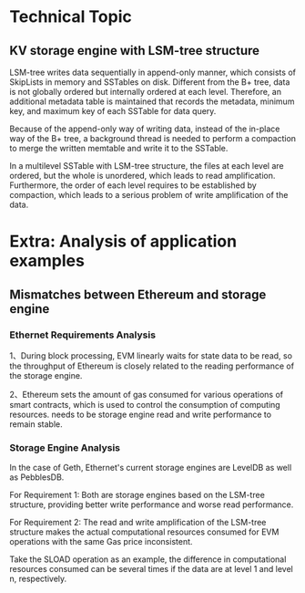 # Technical Topic

## KV storage engine with LSM-tree structure

LSM-tree writes data sequentially in append-only manner, which consists of SkipLists in memory and SSTables on disk. Different from the B+ tree, data is not globally ordered but internally ordered at each level. Therefore, an additional metadata table is maintained that records the metadata, minimum key, and maximum key of each SSTable for data query.

Because of the append-only way of writing data, instead of the in-place way of the B+ tree, a background thread is needed to perform a compaction to merge the written memtable and write it to the SSTable.

In a multilevel SSTable with LSM-tree structure, the files at each level are ordered, but the whole is unordered, which leads to read amplification.
Furthermore, the order of each level requires to be established by compaction, which leads to a serious problem of write amplification of the data.

# Extra: Analysis of application examples

## Mismatches between Ethereum and storage engine

### Ethernet Requirements Analysis

1、During block processing, EVM linearly waits for state data to be read, so the throughput of Ethereum is closely related to the reading performance of the storage engine.

2、Ethereum sets the amount of gas consumed for various operations of smart contracts, which is used to control the consumption of computing resources. needs to be storage engine read and write performance to remain stable.

### Storage Engine Analysis

In the case of Geth, Ethernet's current storage engines are LevelDB as well as PebblesDB.

For Requirement 1: Both are storage engines based on the LSM-tree structure, providing better write performance and worse read performance.

For Requirement 2: The read and write amplification of the LSM-tree structure makes the actual computational resources consumed for EVM operations with the same Gas price inconsistent.

Take the SLOAD operation as an example, the difference in computational resources consumed can be several times if the data are at level 1 and level n, respectively.